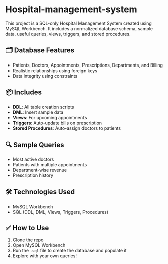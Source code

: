 # Hospital-management-system

This project is a SQL-only Hospital Management System created using MySQL Workbench. It includes a normalized database schema, sample data, useful queries, views, triggers, and stored procedures.

## 🗂️ Database Features

- Patients, Doctors, Appointments, Prescriptions, Departments, and Billing
- Realistic relationships using foreign keys
- Data integrity using constraints

## 📦 Includes

- **DDL**: All table creation scripts
- **DML**: Insert sample data
- **Views**: For upcoming appointments
- **Triggers**: Auto-update bills on prescription
- **Stored Procedures**: Auto-assign doctors to patients

## 🔍 Sample Queries

- Most active doctors
- Patients with multiple appointments
- Department-wise revenue
- Prescription history

## 🛠️ Technologies Used

- MySQL Workbench
- SQL (DDL, DML, Views, Triggers, Procedures)

## ✅ How to Use

1. Clone the repo
2. Open MySQL Workbench
3. Run the `.sql` file to create the database and populate it
4. Explore with your own queries!


